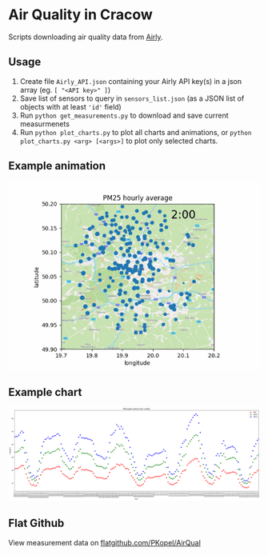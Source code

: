 # Air Quality in Cracow
Scripts downloading air quality data from [Airly](https://developer.airly.org/en).

## Usage
1. Create file `Airly_API.json` containing your Airly API key(s) in a json array (eg. `[ "<API key>" ]`)
2. Save list of sensors to query in `sensors_list.json` (as a JSON list of objects with at least `'id'` field)
3. Run `python get_measurements.py` to download and save current measurmenets
4. Run `python plot_charts.py` to plot all charts and animations, or `python plot_charts.py <arg> [<args>]` to plot only selected charts.

## Example animation

![PM25 animation](charts/PM25_avg_by_h.gif)

## Example chart

![Avg ppm over week](charts/ppm_to_hour_week.png)

## Flat Github
View measurement data on [flatgithub.com/PKopel/AirQual](https://flatgithub.com/PKopel/AirQual)